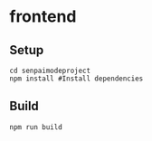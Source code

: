 # frontend

## Setup
```
cd senpaimodeproject
npm install #Install dependencies
```

## Build
```
npm run build
```
